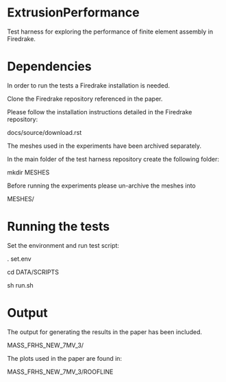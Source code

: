 # ExtrusionPerformance
Test harness for exploring the performance of finite element assembly in Firedrake.

# Dependencies

In order to run the tests a Firedrake installation is needed.

Clone the Firedrake repository referenced in the paper.

Please follow the installation instructions detailed in the Firedrake
repository:

docs/source/download.rst

The meshes used in the experiments have been archived separately.

In the main folder of the test harness repository create the following folder:

mkdir MESHES

Before running the experiments please un-archive the meshes into

MESHES/

# Running the tests

Set the environment and run test script:

. set.env

cd DATA/SCRIPTS

sh run.sh

# Output

The output for generating the results in the paper has been included.

MASS_FRHS_NEW_7MV_3/

The plots used in the paper are found in:

MASS_FRHS_NEW_7MV_3/ROOFLINE
